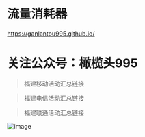 
# 流量消耗器

https://ganlantou995.github.io/

# 关注公众号：橄榄头995 

>福建移动活动汇总链接
 
>福建电信活动汇总链接

>福建联通活动汇总链接

![image](https://raw.githubusercontent.com/ganlantou995/ganlantou995.github.io/main/image/VX.png)

